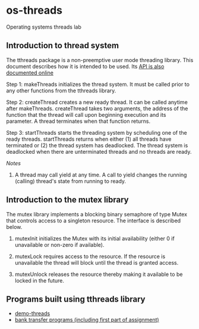 # os-threads

Operating systems threads lab

## Introduction to thread system

The tthreads package is a non-preemptive user mode threading library.
This document describes
how it is intended to be used.  Its 
[API is also documented online](https://cdn.rawgit.com/robustUTEP/os-threads/master/html_doc/html/index.html)

Step 1: makeThreads initializes the thread system. It must be called
prior to any other functions from the tthreads library.

Step 2: createThread creates a new ready thread. It can be called anytime after
makeThreads. createThread takes two arguments, the address of the function that
the thread will call upon beginning execution and its parameter. A thread terminates
when that function returns.

Step 3: startThreads starts the threading system by scheduling one of the ready
threads. startThreads returns when either (1) all threads have terminated or (2)
the thread system has deadlocked. The thread system is deadlocked when there are
unterminated threads and no threads are ready.

*Notes*
1. A thread may call yield at any time. A call to yield changes the running (calling)
thread's state from running to ready.

## Introduction to the mutex library

The mutex library implements a blocking binary semaphore of type Mutex that controls
access to a singleton resource. The interface is described below.

1. mutexInit initializes the Mutex with its initial availability (either 0 if unavailable or
non-zero if available).

2. mutexLock requires access to the resource. If the resource is unavailable the thread
will block until the thread is granted access.

3. mutexUnlock releases the resource thereby making it available to be locked in the future.

## Programs built using tthreads library

* [demo-threads](demo-threads)
* [bank transfer programs (including first part of assignment)](bank)
